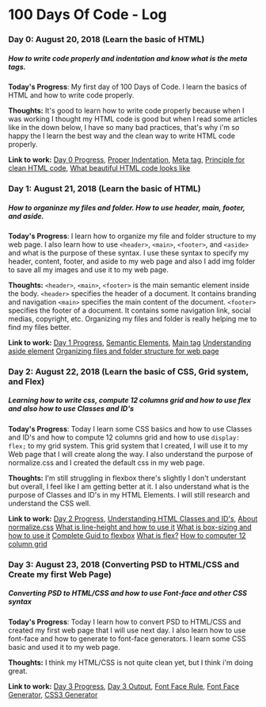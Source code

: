 # 100 Days Of Code - Log

### Day 0: August 20, 2018 (Learn the basic of HTML)
##### How to write code properly and indentation and know what is the meta tags.

**Today's Progress**: My first day of 100 Days of Code. I learn the basics of HTML and how to write code properly.

**Thoughts:** It's good to learn how to write code properly because when I was working I thought my HTML code is good but when I read some articles like in the down below, I have so many bad practices, that's why i'm so happy the I learn the best way and the clean way to write HTML code properly.

**Link to work:**
[Day 0 Progress](https://github.com/jamesmonsarvas/1-100DaysOfCode/blob/master/days/0/source/index.html),
[Proper Indentation](https://www.granneman.com/webdev/coding/formatting-and-indenting-your-html),
[Meta tag](https://www.w3schools.com/tags/tag_meta.asp),
[Principle for clean HTML code](https://www.smashingmagazine.com/2008/11/12-principles-for-keeping-your-code-clean/),
[What beautiful HTML code looks like](https://css-tricks.com/what-beautiful-html-code-looks-like/)

### Day 1: August 21, 2018 (Learn the basic of HTML)
##### How to organinze my files and folder. How to use header, main, footer, and aside.

**Today's Progress**: I learn how to organize my file and folder structure to my web page. I also learn how to use ```<header>```, ```<main>```, ```<footer>```, and ```<aside>``` and what is the purpose of these syntax. I use these syntax to specify my header, content, footer, and aside to my web page and also I add img folder to save all my images and use it to my web page.

**Thoughts:** ```<header>```, ```<main>```, ```<footer>``` is the main semantic element inside the body. ```<header>``` specifies the header of a document. It contains branding and navigation ```<main>``` specifies the main content of the document. ```<footer>``` specifies the footer of a document. It contains some navigation link, social medias, copyright, etc. Organizing my files and folder is really helping me to find my files better.

**Link to work:**
[Day 1 Progress](https://github.com/jamesmonsarvas/1-100DaysOfCode/blob/master/days/1/source/index.html),
[Semantic Elements](https://www.w3schools.com/html/html5_semantic_elements.aspl),
[Main tag](https://www.w3schools.com/tags/tag_main.asp)
[Understanding aside element](http://html5doctor.com/understanding-aside/)
[Organizing files and folder structure for web page](https://thehelloworldprogram.com/web-development/creating-files-folder-structure-web-pages/)

### Day 2: August 22, 2018 (Learn the basic of CSS, Grid system, and Flex)
##### Learning how to write css, compute 12 columns grid and how to use flex and also how to use Classes and ID's

**Today's Progress**: Today I learn some CSS basics and how to use Classes and ID's and how to compute 12 columns grid and how to use ```display: flex;``` to my grid system. This grid system that I created, I will use it to my Web page that I will create along the way. I also understand the purpose of normalize.css and I created the default css in my web page.

**Thoughts:** I'm still struggling in flexbox there's slightly I don't understant but overall, I feel like I am getting better at it. I also understand what is the purpose of Classes and ID's in my HTML Elements. I will still research and understand the CSS well.

**Link to work:**
[Day 2 Progress](https://github.com/jamesmonsarvas/1-100DaysOfCode/blob/master/days/2/source/index.html),
[Understanding HTML Classes and ID's](https://torquemag.io/2018/02/html-classes-and-ids/),
[About normalize.css](http://nicolasgallagher.com/about-normalize-css/)
[What is line-height and how to use it](https://developer.mozilla.org/en-US/docs/Web/CSS/line-height)
[What is box-sizing and how to use it](https://developer.mozilla.org/en-US/docs/Web/CSS/box-sizing)
[Complete Guid to flexbox](https://css-tricks.com/snippets/css/a-guide-to-flexbox/#flex)
[What is flex?](https://css-tricks.com/almanac/properties/f/flex/)
[How to computer 12 column grid](https://math.stackexchange.com/questions/1102908/12-column-grid-how-to-calculate-for-columns5-7-8-9-10-11)

### Day 3: August 23, 2018 (Converting PSD to HTML/CSS and Create my first Web Page)
##### Converting PSD to HTML/CSS and how to use Font-face and other CSS syntax

**Today's Progress**: Today I learn how to convert PSD to HTML/CSS and created my first web page that I will use next day. I also learn how to use font-face and how to generate to font-face generators. I learn some CSS basic and used it to my web page.

**Thoughts:** I think my HTML/CSS is not quite clean yet, but I think i'm doing great.

**Link to work:**
[Day 3 Progress](https://github.com/jamesmonsarvas/1-100DaysOfCode/blob/master/days/3/source),
[Day 3 Output](https://github.com/jamesmonsarvas/1-100DaysOfCode/blob/master/days/3/output/day3-output.png),
[Font Face Rule](https://www.w3schools.com/cssref/css3_pr_font-face_rule.asp),
[Font Face Generator](https://www.fontsquirrel.com/tools/webfont-generator),
[CSS3 Generator](http://css3generator.com/)
